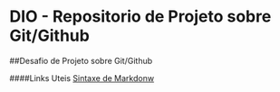 # DIO - Repositorio de Projeto sobre Git/Github
##Desafio de Projeto sobre Git/Github


####Links Uteis
[Sintaxe de Markdonw](http://cursos.leg.ufpr.br/prr/capMarkdown.html)
